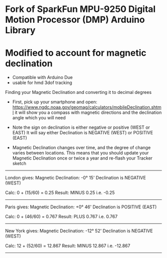 Fork of SparkFun MPU-9250 Digital Motion Processor (DMP) Arduino Library
========================================
Modified to  account for magnetic declination
========================================
* Compatible with Arduino Due
* usable for hmd 3dof tracking

Finding your Magnetic Declination and converting it to decimal degrees


* First, pick up your smartphone and open:
https://www.ngdc.noaa.gov/geomag/calculators/mobileDeclination.shtml
it will show you a compass with magnetic directions and the declination angle which you will need 

* Note the sign on declination is either negative or positive (WEST or EAST)
It will say either Declination is NEGATIVE (WEST) or POSITIVE (EAST)

* Magnetic Declination changes over time, and the degree of change varies 
between locations. This means that you should update your Magnetic 
Declination once or twice a year and re-flash your Tracker sketch

--------------------------------

London gives:
Magnetic Declination: -0° 15'
Declination is NEGATIVE (WEST)

Calc: 0 + (15/60) = 0.25
Result: MINUS 0.25
i.e. -0.25

--------------------------------

Paris gives:
Magnetic Declination: +0° 46'
Declination is POSITIVE (EAST)

Calc: 0 + (46/60) = 0.767
Result: PLUS 0.767
i.e. 0.767

--------------------------------

New York gives:
Magnetic Declination: -12° 52'
Declination is NEGATIVE (WEST)

Calc: 12 + (52/60) = 12.867
Result: MINUS 12.867
i.e. -12.867

--------------------------------

